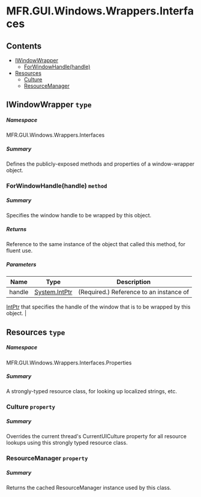 <a name='assembly'></a>
# MFR.GUI.Windows.Wrappers.Interfaces

## Contents

- [IWindowWrapper](#T-MFR-GUI-Windows-Wrappers-Interfaces-IWindowWrapper 'MFR.GUI.Windows.Wrappers.Interfaces.IWindowWrapper')
  - [ForWindowHandle(handle)](#M-MFR-GUI-Windows-Wrappers-Interfaces-IWindowWrapper-ForWindowHandle-System-IntPtr- 'MFR.GUI.Windows.Wrappers.Interfaces.IWindowWrapper.ForWindowHandle(System.IntPtr)')
- [Resources](#T-MFR-GUI-Windows-Wrappers-Interfaces-Properties-Resources 'MFR.GUI.Windows.Wrappers.Interfaces.Properties.Resources')
  - [Culture](#P-MFR-GUI-Windows-Wrappers-Interfaces-Properties-Resources-Culture 'MFR.GUI.Windows.Wrappers.Interfaces.Properties.Resources.Culture')
  - [ResourceManager](#P-MFR-GUI-Windows-Wrappers-Interfaces-Properties-Resources-ResourceManager 'MFR.GUI.Windows.Wrappers.Interfaces.Properties.Resources.ResourceManager')

<a name='T-MFR-GUI-Windows-Wrappers-Interfaces-IWindowWrapper'></a>
## IWindowWrapper `type`

##### Namespace

MFR.GUI.Windows.Wrappers.Interfaces

##### Summary

Defines the publicly-exposed methods and properties of a window-wrapper object.

<a name='M-MFR-GUI-Windows-Wrappers-Interfaces-IWindowWrapper-ForWindowHandle-System-IntPtr-'></a>
### ForWindowHandle(handle) `method`

##### Summary

Specifies the window handle to be wrapped by this object.

##### Returns

Reference to the same instance of the object that called this
method, for fluent use.

##### Parameters

| Name | Type | Description |
| ---- | ---- | ----------- |
| handle | [System.IntPtr](http://msdn.microsoft.com/query/dev14.query?appId=Dev14IDEF1&l=EN-US&k=k:System.IntPtr 'System.IntPtr') | (Required.) Reference to an instance of
[IntPtr](http://msdn.microsoft.com/query/dev14.query?appId=Dev14IDEF1&l=EN-US&k=k:System.IntPtr 'System.IntPtr')
that specifies the handle of the window
that is to be wrapped by this object. |

<a name='T-MFR-GUI-Windows-Wrappers-Interfaces-Properties-Resources'></a>
## Resources `type`

##### Namespace

MFR.GUI.Windows.Wrappers.Interfaces.Properties

##### Summary

A strongly-typed resource class, for looking up localized strings, etc.

<a name='P-MFR-GUI-Windows-Wrappers-Interfaces-Properties-Resources-Culture'></a>
### Culture `property`

##### Summary

Overrides the current thread's CurrentUICulture property for all
  resource lookups using this strongly typed resource class.

<a name='P-MFR-GUI-Windows-Wrappers-Interfaces-Properties-Resources-ResourceManager'></a>
### ResourceManager `property`

##### Summary

Returns the cached ResourceManager instance used by this class.
